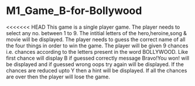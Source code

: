 # M1_Game_B-for-Bollywood
<<<<<<< HEAD
This game is a single player game.
The player needs to select any no. between 1 to 9.
The intitial letters of the hero,heroine,song & movie will be displayed.
The player needs to guess the correct name of all the four things in order to win the game.
The player will be given 9 chances i.e. chances according to the letters present in the word BOLLYWOOD.
Like first chance will display B if guessed correctly message Bravo!You won! will be displayed and if guessed wrong oops try again will be displayed.
If the chances are reduced upto Y then a hint will be displayed.
If all the chances are over then the player will lose the game. 
